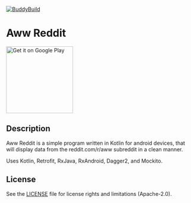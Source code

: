 [![BuddyBuild](https://dashboard.buddybuild.com/api/statusImage?appID=589501b7609f260100eb0eb4&branch=master&build=latest)](https://dashboard.buddybuild.com/apps/589501b7609f260100eb0eb4/build/latest?branch=master)

# Aww Reddit 

 <a href='https://play.google.com/store/apps/details?id=com.brandonhogan.kotlintest'><img width='180' alt='Get it on Google Play' src='https://play.google.com/intl/en_us/badges/images/generic/en_badge_web_generic.png'/></a>

## Description
Aww Reddit is a simple program written in Kotlin for android devices, that will display data from the reddit.com/r/aww subreddit in a clean manner.

Uses Kotlin, Retrofit, RxJava, RxAndroid, Dagger2, and Mockito.



## License
See the [LICENSE](LICENSE.md) file for license rights and limitations (Apache-2.0).

